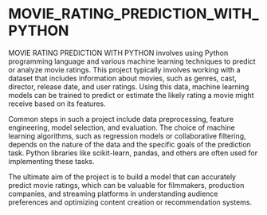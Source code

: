 # MOVIE_RATING_PREDICTION_WITH_PYTHON
MOVIE RATING PREDICTION WITH PYTHON involves using Python programming language and various machine learning techniques to predict or analyze movie ratings. This project typically involves working with a dataset that includes information about movies, such as genres, cast, director, release date, and user ratings. Using this data, machine learning models can be trained to predict or estimate the likely rating a movie might receive based on its features.

Common steps in such a project include data preprocessing, feature engineering, model selection, and evaluation. The choice of machine learning algorithms, such as regression models or collaborative filtering, depends on the nature of the data and the specific goals of the prediction task. Python libraries like scikit-learn, pandas, and others are often used for implementing these tasks.

The ultimate aim of the project is to build a model that can accurately predict movie ratings, which can be valuable for filmmakers, production companies, and streaming platforms in understanding audience preferences and optimizing content creation or recommendation systems.
